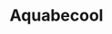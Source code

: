 ---
metaTitle: "Notre bassin d'apprentissage à Aquabecool"
metaDesc: "Découvrez notre bassin d'apprentissage chez Aquabecool, exploité par Maître-Baigneur pour des cours de natation et bébé nageur. Profitez d'un environnement sécurisé et adapté pour apprendre à nager dans les meilleures conditions avec nos professionnels qualifiés."

title: "Aquabecool"
pool: {
	name: "Aquabecool",
	location: "Aix Sud",
	desc: "Bienvenue à la piscine Aquabecool, le lieu idéal pour apprendre à nager de manière innovante et ludique à Aix-en-Provence. Avec nos cours de natation adaptés à tous les âges, vous pourrez découvrir les joies de la natation tout en vous amusant.  Rejoignez-nous à Aquabecool pour une expérience inoubliable.",
	image: {
		path: "../../assets/images/page-title/page_aquabecool-bassins.jpg",
		alt: "Bassin de Aquabecool à Aix-en-Provence"
	},
	address: "700 Chem. de la Beauvalle, 13090 Aix-en-Provence",
	link: {
		url: "www.aquabecool.com/aquabike-aix-en-provence",
		text: "Site web d'Aquabecool"
	},
	services: [
		{
			name: "Cours de natation",
			icon: "swimmer",
			href: "/prestations/cours-de-natation"
		}
	],
	gallery: [
		{
			path: "../../assets/images/pools/aquabecool/aquabecool-1.jpg",
			alt: "Bassin de Aquabecool à Aix-en-Provence Sud"
		},
		{
			path: "../../assets/images/pools/aquabecool/aquabecool-2.jpg",
			alt: "Bassin de Aquabecool à Aix-en-Provence Sud"
		},
		{
			path: "../../assets/images/pools/aquabecool/aquabecool-3.jpg",
			alt: "Bassin de Aquabecool à Aix-en-Provence Sud"
		}
	]
}
---